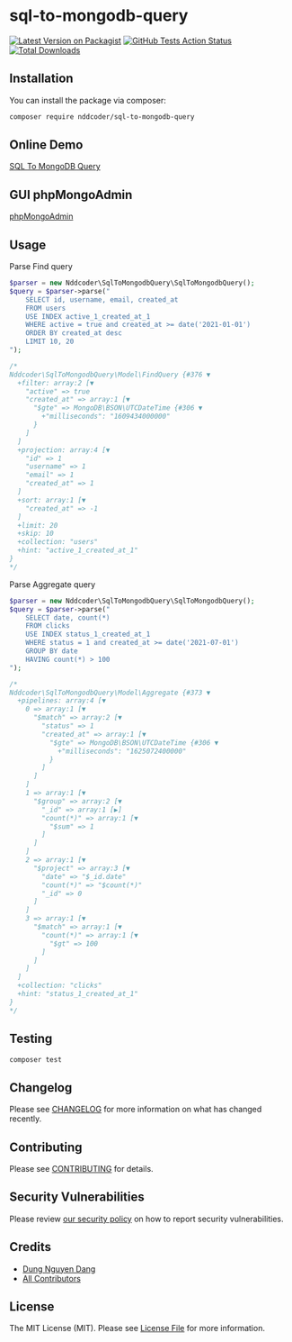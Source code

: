 # sql-to-mongodb-query

[![Latest Version on Packagist](https://img.shields.io/packagist/v/nddcoder/sql-to-mongodb-query.svg?style=flat-square)](https://packagist.org/packages/nddcoder/sql-to-mongodb-query)
[![GitHub Tests Action Status](https://img.shields.io/github/workflow/status/dangdungcntt/sql-to-mongodb-query/Tests?label=tests)](https://github.com/dangdungcntt/sql-to-mongodb-query/actions?query=workflow%3Atests+branch%3Amaster)
[![Total Downloads](https://img.shields.io/packagist/dt/nddcoder/sql-to-mongodb-query.svg?style=flat-square)](https://packagist.org/packages/nddcoder/sql-to-mongodb-query)

## Installation

You can install the package via composer:

```bash
composer require nddcoder/sql-to-mongodb-query
```

## Online Demo

[SQL To MongoDB Query](https://nddapp.com/sql-to-mongodb-query-converter.html)

## GUI phpMongoAdmin

[phpMongoAdmin](https://github.com/dangdungcntt/phpmongoadmin)

## Usage

Parse Find query

```php
$parser = new Nddcoder\SqlToMongodbQuery\SqlToMongodbQuery();
$query = $parser->parse("
    SELECT id, username, email, created_at 
    FROM users
    USE INDEX active_1_created_at_1
    WHERE active = true and created_at >= date('2021-01-01') 
    ORDER BY created_at desc 
    LIMIT 10, 20
");

/*
Nddcoder\SqlToMongodbQuery\Model\FindQuery {#376 ▼
  +filter: array:2 [▼
    "active" => true
    "created_at" => array:1 [▼
      "$gte" => MongoDB\BSON\UTCDateTime {#306 ▼
        +"milliseconds": "1609434000000"
      }
    ]
  ]
  +projection: array:4 [▼
    "id" => 1
    "username" => 1
    "email" => 1
    "created_at" => 1
  ]
  +sort: array:1 [▼
    "created_at" => -1
  ]
  +limit: 20
  +skip: 10
  +collection: "users"
  +hint: "active_1_created_at_1"
}
*/
```

Parse Aggregate query

```php
$parser = new Nddcoder\SqlToMongodbQuery\SqlToMongodbQuery();
$query = $parser->parse("
    SELECT date, count(*)
    FROM clicks
    USE INDEX status_1_created_at_1
    WHERE status = 1 and created_at >= date('2021-07-01') 
    GROUP BY date
    HAVING count(*) > 100
");

/*
Nddcoder\SqlToMongodbQuery\Model\Aggregate {#373 ▼
  +pipelines: array:4 [▼
    0 => array:1 [▼
      "$match" => array:2 [▼
        "status" => 1
        "created_at" => array:1 [▼
          "$gte" => MongoDB\BSON\UTCDateTime {#306 ▼
            +"milliseconds": "1625072400000"
          }
        ]
      ]
    ]
    1 => array:1 [▼
      "$group" => array:2 [▼
        "_id" => array:1 [▶]
        "count(*)" => array:1 [▼
          "$sum" => 1
        ]
      ]
    ]
    2 => array:1 [▼
      "$project" => array:3 [▼
        "date" => "$_id.date"
        "count(*)" => "$count(*)"
        "_id" => 0
      ]
    ]
    3 => array:1 [▼
      "$match" => array:1 [▼
        "count(*)" => array:1 [▼
          "$gt" => 100
        ]
      ]
    ]
  ]
  +collection: "clicks"
  +hint: "status_1_created_at_1"
}
*/
```

## Testing

``` bash
composer test
```

## Changelog

Please see [CHANGELOG](CHANGELOG.md) for more information on what has changed recently.

## Contributing

Please see [CONTRIBUTING](.github/CONTRIBUTING.md) for details.

## Security Vulnerabilities

Please review [our security policy](../../security/policy) on how to report security vulnerabilities.

## Credits

- [Dung Nguyen Dang](https://github.com/dangdungcntt)
- [All Contributors](../../contributors)

## License

The MIT License (MIT). Please see [License File](LICENSE.md) for more information.
